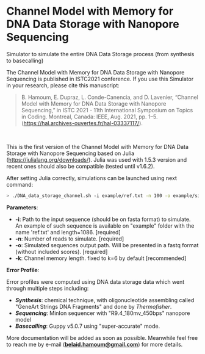 # Channel Model with Memory for DNA Data Storage with Nanopore Sequencing

Simulator to simulate the entire DNA Data Storage process (from synthesis to basecalling)

The Channel Model with Memory for DNA Data Storage with Nanopore Sequencing is published in ISTC2021 conference. If you use this Simulator in your research, please cite this manuscript:
<br>
> B.  Hamoum,  E.  Dupraz,  L.  Conde-Canencia,  and  D.  Lavenier, “Channel Model with Memory for DNA Data Storage with Nanopore Sequencing,” in ISTC 2021 - 11th International Symposium on Topics in Coding.  Montreal, Canada: IEEE, Aug. 2021, pp. 1–5. (https://hal.archives-ouvertes.fr/hal-03337117/).
<br>

This is the first version of the Channel Model with Memory for DNA Data Storage with Nanopore Sequencing based on Julia (https://julialang.org/downloads/).
Julia was used with 1.5.3 version and recent ones should also be compatible (tested until v1.6.2).

After setting Julia correctly, simulations can be launched using next command:
```sh
> ./DNA_data_storage_channel.sh -i example/ref.txt -n 100 -o example/sim.fastq -k 6
```	
**Parameters**:

 * **-i**:  Path to the input sequence (should be on fasta format) to simulate. An example of such sequence is available on "example" folder with the name 'ref.txt' and length=1086. [required]
 * **-n**:  Number of reads to simulate. [required]
 * **-o**:  Simulated sequences output path. Will be presented in a fastq format (without included scores). [required]
 * **-k**:  Channel memory length.  fixed to k=6 by default [recommended]

**Error Profile**:

Error profiles were computed using DNA data storage data which went through multiple steps including:
* **_Synthesis_**: chemical technique, with oligonucleotide assembling  called "GeneArt Strings DNA Fragments" and done by *Thermofisher*.
* **_Sequencing_**: MinIon sequencer with "R9.4_180mv_450bps" nanopore model  
* **_Basecalling_**: Guppy v5.0.7 using "super-accurate" mode. 


More documentation will be added as soon as possible. Meanwhile feel free to reach me by e-mail (**belaid.hamoum@gmail.com**) for more details.
